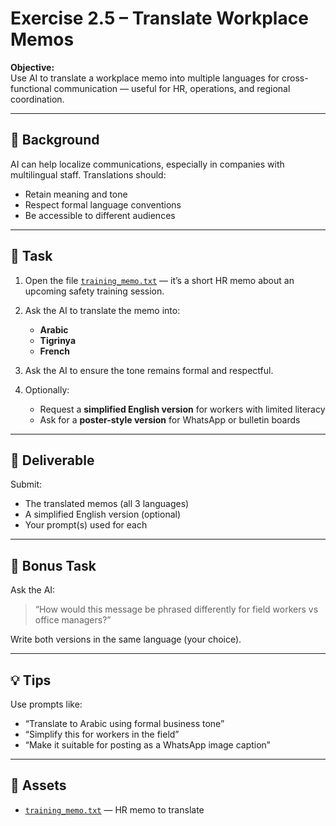 # Exercise 2.5 – Translate Workplace Memos

**Objective:**  
Use AI to translate a workplace memo into multiple languages for cross-functional communication — useful for HR, operations, and regional coordination.

---

## 🧠 Background

AI can help localize communications, especially in companies with multilingual staff. Translations should:
- Retain meaning and tone
- Respect formal language conventions
- Be accessible to different audiences

---

## 📝 Task

1. Open the file [`training_memo.txt`](assets/training_memo.txt) — it’s a short HR memo about an upcoming safety training session.
2. Ask the AI to translate the memo into:
   - **Arabic**
   - **Tigrinya**
   - **French**
3. Ask the AI to ensure the tone remains formal and respectful.

4. Optionally:
   - Request a **simplified English version** for workers with limited literacy
   - Ask for a **poster-style version** for WhatsApp or bulletin boards

---

## 🎯 Deliverable

Submit:
- The translated memos (all 3 languages)
- A simplified English version (optional)
- Your prompt(s) used for each

---

## 🔁 Bonus Task

Ask the AI:
> “How would this message be phrased differently for field workers vs office managers?”

Write both versions in the same language (your choice).

---

## 💡 Tips

Use prompts like:
- “Translate to Arabic using formal business tone”
- “Simplify this for workers in the field”
- “Make it suitable for posting as a WhatsApp image caption”

---

## 📁 Assets

- [`training_memo.txt`](assets/training_memo.txt) — HR memo to translate
